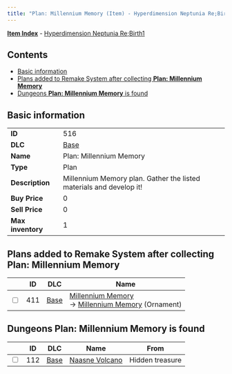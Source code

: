```yaml
---
title: "Plan: Millennium Memory (Item) - Hyperdimension Neptunia Re;Birth1"
---
```


[**Item Index**](/neptunia/rb1/item/index.html) - [Hyperdimension Neptunia Re;Birth1](/neptunia/rb1)

## Contents

- [Basic information](#basic-information)
- [Plans added to Remake System after collecting **Plan: Millennium Memory**](#plans-added-to-remake-system-after-collecting-plan-millennium-memory)
- [Dungeons **Plan: Millennium Memory** is found](#dungeons-plan-millennium-memory-is-found)

## Basic information

|   |   |
| -- | -- |
| **ID** | 516 |
| **DLC** | [Base](/neptunia/rb1/dlc/1-base.html) |
| **Name** | Plan: Millennium Memory |
| **Type** | Plan |
| **Description** | Millennium Memory plan. Gather the listed materials and develop it! |
| **Buy Price** | 0 |
| **Sell Price** | 0 |
| **Max inventory** | 1 |

## Plans added to Remake System after collecting **Plan: Millennium Memory**

|    | ID | DLC | Name |
| -- | -- | --- | ---- |
| <input type="checkbox" id="rb1-remake-1-411" class="trackbox" /> | 411 | [Base](/neptunia/rb1/dlc/1-base.html) | [Millennium Memory](/neptunia/rb1/remake/1-411-millennium-memory.html)<br />→ [Millennium Memory](/neptunia/rb1/item/1-2737-millennium-memory.html) (Ornament) |

## Dungeons **Plan: Millennium Memory** is found

|    | ID | DLC | Name | From |
| -- | -- | --- | ---- | ---- |
| <input type="checkbox" id="rb1-dungeon-1-112" class="trackbox" /> | 112 | [Base](/neptunia/rb1/dlc/1-base.html) | [Naasne Volcano](/neptunia/rb1/dungeon/1-112-naasne-volcano.html) | Hidden treasure |